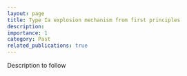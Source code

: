 ```yaml
---
layout: page
title: Type Ia explosion mechanism from first principles
description: 
importance: 1
category: Past
related_publications: true
---
```


Description to follow

